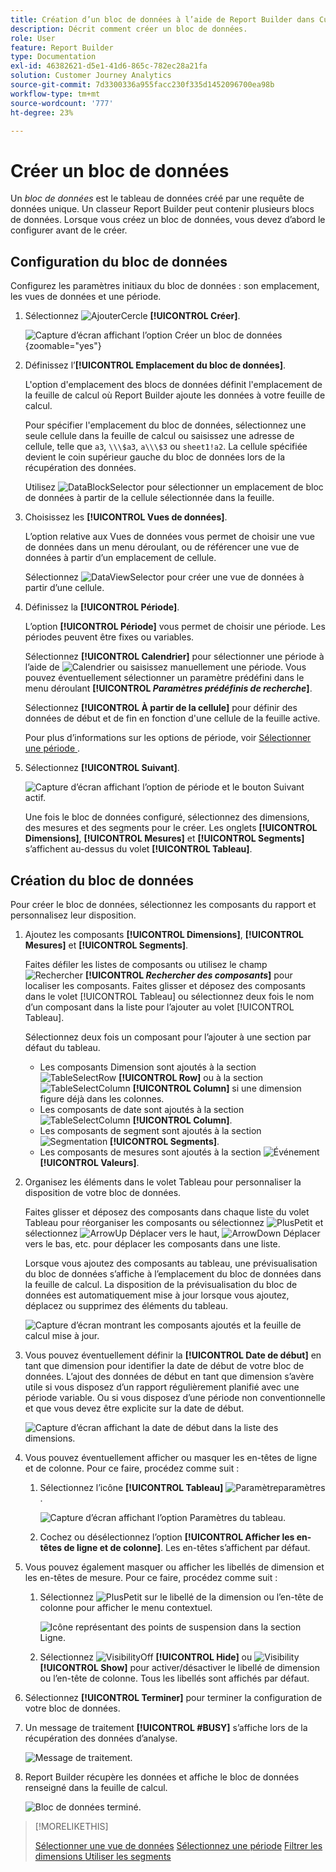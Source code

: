 ```yaml
---
title: Création d’un bloc de données à l’aide de Report Builder dans Customer Journey Analytics
description: Décrit comment créer un bloc de données.
role: User
feature: Report Builder
type: Documentation
exl-id: 46382621-d5e1-41d6-865c-782ec28a21fa
solution: Customer Journey Analytics
source-git-commit: 7d3300336a955facc230f335d1452096700ea98b
workflow-type: tm+mt
source-wordcount: '777'
ht-degree: 23%

---
```


# Créer un bloc de données

Un *bloc de données* est le tableau de données créé par une requête de données unique. Un classeur Report Builder peut contenir plusieurs blocs de données. Lorsque vous créez un bloc de données, vous devez dʼabord le configurer avant de le créer.

## Configuration du bloc de données

Configurez les paramètres initiaux du bloc de données : son emplacement, les vues de données et une période.

1. Sélectionnez ![AjouterCercle](/help/assets/icons/AddCircle.svg) **[!UICONTROL Créer]**.

   ![Capture d’écran affichant l’option Créer un bloc de données ](./assets/create-data-block.png){zoomable="yes"}


1. Définissez lʼ&#x200B;**[!UICONTROL Emplacement du bloc de données]**.

   L&#39;option d&#39;emplacement des blocs de données définit l&#39;emplacement de la feuille de calcul où Report Builder ajoute les données à votre feuille de calcul.

   Pour spécifier l&#39;emplacement du bloc de données, sélectionnez une seule cellule dans la feuille de calcul ou saisissez une adresse de cellule, telle que `a3`, `\\\$a3`, `a\\\$3` ou `sheet1!a2`. La cellule spécifiée devient le coin supérieur gauche du bloc de données lors de la récupération des données.

   Utilisez ![DataBlockSelector](/help/assets/icons/DataBlockSelector.svg) pour sélectionner un emplacement de bloc de données à partir de la cellule sélectionnée dans la feuille.

1. Choisissez les **[!UICONTROL Vues de données]**.

   Lʼoption relative aux Vues de données vous permet de choisir une vue de données dans un menu déroulant, ou de référencer une vue de données à partir dʼun emplacement de cellule.

   Sélectionnez ![DataViewSelector](/help/assets/icons/DataViewSelector.svg) pour créer une vue de données à partir d’une cellule.

1. Définissez la **[!UICONTROL Période]**.

   L’option **[!UICONTROL Période]** vous permet de choisir une période. Les périodes peuvent être fixes ou variables.

   Sélectionnez **[!UICONTROL Calendrier]** pour sélectionner une période à l’aide de ![Calendrier](/help/assets/icons/Calendar.svg) ou saisissez manuellement une période. Vous pouvez éventuellement sélectionner un paramètre prédéfini dans le menu déroulant **[!UICONTROL _Paramètres prédéfinis de recherche_]**.

   Sélectionnez **[!UICONTROL À partir de la cellule]** pour définir des données de début et de fin en fonction d&#39;une cellule de la feuille active.

   Pour plus d’informations sur les options de période, voir [ Sélectionner une période ](select-date-range.md).

1. Sélectionnez **[!UICONTROL Suivant]**.

   ![Capture d’écran affichant l’option de période et le bouton Suivant actif.](./assets/choose_date_data_view3.png)

   Une fois le bloc de données configuré, sélectionnez des dimensions, des mesures et des segments pour le créer. Les onglets **[!UICONTROL Dimensions]**, **[!UICONTROL Mesures]** et **[!UICONTROL Segments]** s’affichent au-dessus du volet **[!UICONTROL Tableau]**.

## Création du bloc de données

Pour créer le bloc de données, sélectionnez les composants du rapport et personnalisez leur disposition.

1. Ajoutez les composants **[!UICONTROL Dimensions]**, **[!UICONTROL Mesures]** et **[!UICONTROL Segments]**.

   Faites défiler les listes de composants ou utilisez le champ ![Rechercher](/help/assets/icons/Search.svg) **[!UICONTROL _Rechercher des composants_]** pour localiser les composants. Faites glisser et déposez des composants dans le volet [!UICONTROL Tableau] ou sélectionnez deux fois le nom d’un composant dans la liste pour l’ajouter au volet [!UICONTROL Tableau].

   Sélectionnez deux fois un composant pour l’ajouter à une section par défaut du tableau.

   - Les composants Dimension sont ajoutés à la section ![TableSelectRow](/help/assets/icons/TableSelectRow.svg) **[!UICONTROL Row]** ou à la section ![TableSelectColumn](/help/assets/icons/TableSelectColumn.svg) **[!UICONTROL Column]** si une dimension figure déjà dans les colonnes.
   - Les composants de date sont ajoutés à la section ![TableSelectColumn](/help/assets/icons/TableSelectColumn.svg) **[!UICONTROL Column]**.
   - Les composants de segment sont ajoutés à la section ![Segmentation](/help/assets/icons/Segmentation.svg) **[!UICONTROL Segments]**.
   - Les composants de mesures sont ajoutés à la section ![Événement](/help/assets/icons/Event.svg) **[!UICONTROL Valeurs]**.

1. Organisez les éléments dans le volet Tableau pour personnaliser la disposition de votre bloc de données.

   Faites glisser et déposez des composants dans chaque liste du volet Tableau pour réorganiser les composants ou sélectionnez ![PlusPetit](/help/assets/icons/MoreSmall.svg) et sélectionnez ![ArrowUp](/help/assets/icons/ArrowUp.svg) Déplacer vers le haut, ![ArrowDown](/help/assets/icons/ArrowDown.svg) Déplacer vers le bas, etc. pour déplacer les composants dans une liste.

   Lorsque vous ajoutez des composants au tableau, une prévisualisation du bloc de données sʼaffiche à lʼemplacement du bloc de données dans la feuille de calcul. La disposition de la prévisualisation du bloc de données est automatiquement mise à jour lorsque vous ajoutez, déplacez ou supprimez des éléments du tableau.

   ![Capture d’écran montrant les composants ajoutés et la feuille de calcul mise à jour.](./assets/image10.png)


1. Vous pouvez éventuellement définir la **[!UICONTROL Date de début]** en tant que dimension pour identifier la date de début de votre bloc de données. L’ajout des données de début en tant que dimension s’avère utile si vous disposez d’un rapport régulièrement planifié avec une période variable. Ou si vous disposez d’une période non conventionnelle et que vous devez être explicite sur la date de début.

   ![Capture d’écran affichant la date de début dans la liste des dimensions.](./assets/start-date-dimension.png)

1. Vous pouvez éventuellement afficher ou masquer les en-têtes de ligne et de colonne. Pour ce faire, procédez comme suit :

   1. Sélectionnez l’icône **[!UICONTROL Tableau]** ![Paramètre](/help/assets/icons/Setting.svg)paramètres .

      ![Capture d’écran affichant l’option Paramètres du tableau.](./assets/table-settings.png)

   1. Cochez ou désélectionnez l’option **[!UICONTROL Afficher les en-têtes de ligne et de colonne]**. Les en-têtes s’affichent par défaut.

1. Vous pouvez également masquer ou afficher les libellés de dimension et les en-têtes de mesure. Pour ce faire, procédez comme suit :

   1. Sélectionnez ![PlusPetit](/help/assets/icons/MoreSmall.svg) sur le libellé de la dimension ou l’en-tête de colonne pour afficher le menu contextuel.

      ![Icône représentant des points de suspension dans la section Ligne.](./assets/row-heading.png)

   1. Sélectionnez ![VisibilityOff](/help/assets/icons/VisibilityOff.svg) **[!UICONTROL Hide]** ou ![Visibility](/help/assets/icons/Visibility.svg) **[!UICONTROL Show]** pour activer/désactiver le libellé de dimension ou l’en-tête de colonne. Tous les libellés sont affichés par défaut.

1. Sélectionnez **[!UICONTROL Terminer]** pour terminer la configuration de votre bloc de données.

1. Un message de traitement **[!UICONTROL #BUSY]** s’affiche lors de la récupération des données d’analyse.

   ![Message de traitement.](./assets/image11.png)

1. Report Builder récupère les données et affiche le bloc de données renseigné dans la feuille de calcul.

   ![Bloc de données terminé.](./assets/image12.png)


>[!MORELIKETHIS]
>
>[Sélectionner une vue de données](select-data-view.md)
>[Sélectionnez une période](select-date-range.md)
>[Filtrer les dimensions ](filter-dimensions.md)
>[Utiliser les segments](work-with-filters.md)
>
